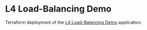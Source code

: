 # L4 Load-Balancing Demo
Terraform deployment of the [L4 Load-Balancing Demo](../../L4-Load-Balancing) application.